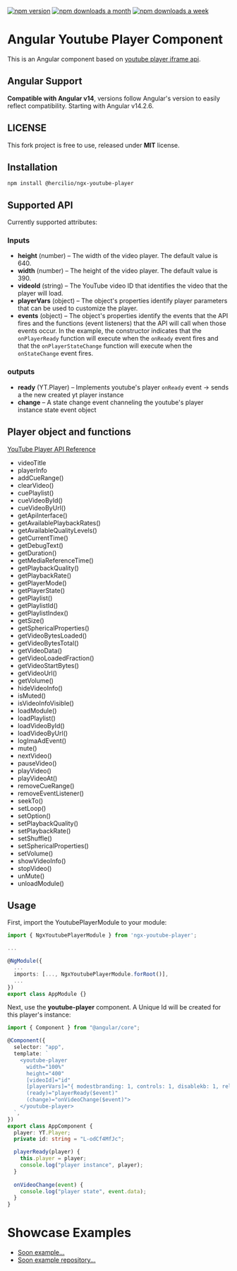 [![npm version](https://badge.fury.io/js/@hercilio%2Fngx-youtube-player.svg)](https://badge.fury.io/js/@hercilio%2Fngx-youtube-player.svg)
[![npm downloads a month](https://img.shields.io/npm/dm/@hercilio/ngx-youtube-player.svg)](https://img.shields.io/npm/dm/@hercilio/ngx-youtube-player.svg)
[![npm downloads a week](https://img.shields.io/npm/dw/@hercilio/ngx-youtube-player.svg)](https://img.shields.io/npm/dw/@hercilio/ngx-youtube-player.svg)

# Angular Youtube Player Component

This is an Angular component based on [youtube player iframe api](https://developers.google.com/youtube/iframe_api_reference).

## Angular Support

**Compatible with Angular v14**, versions follow Angular's version to easily reflect compatibility.
Starting with Angular v14.2.6.

## LICENSE

This fork project is free to use, released under **MIT** license.

## Installation

`npm install @hercilio/ngx-youtube-player`

## Supported API

Currently supported attributes:

### Inputs

- **height** (number) – The width of the video player. The default value is 640.
- **width** (number) – The height of the video player. The default value is 390.
- **videoId** (string) – The YouTube video ID that identifies the video that the player will load.
- **playerVars** (object) – The object's properties identify player parameters that can be used to customize the player.
- **events** (object) – The object's properties identify the events that the API fires and the functions (event listeners) that the API will call when those events occur. In the example, the constructor indicates that the `onPlayerReady` function will execute when the `onReady` event fires and that the `onPlayerStateChange` function will execute when the `onStateChange` event fires.

### outputs

- **ready** (YT.Player) – Implements youtube's player `onReady` event -> sends a the new created yt player instance
- **change** – A state change event channeling the youtube's player instance state event object

## Player object and functions

[YouTube Player API Reference](https://developers.google.com/youtube/iframe_api_reference)
 - videoTitle
 - playerInfo
 - addCueRange()
 - clearVideo()
 - cuePlaylist()
 - cueVideoById()
 - cueVideoByUrl()
 - getApiInterface()
 - getAvailablePlaybackRates()
 - getAvailableQualityLevels()
 - getCurrentTime()
 - getDebugText()
 - getDuration()
 - getMediaReferenceTime()
 - getPlaybackQuality()
 - getPlaybackRate()
 - getPlayerMode()
 - getPlayerState()
 - getPlaylist()
 - getPlaylistId()
 - getPlaylistIndex()
 - getSize()
 - getSphericalProperties()
 - getVideoBytesLoaded()
 - getVideoBytesTotal()
 - getVideoData()
 - getVideoLoadedFraction()
 - getVideoStartBytes()
 - getVideoUrl()
 - getVolume()
 - hideVideoInfo()
 - isMuted()
 - isVideoInfoVisible()
 - loadModule()
 - loadPlaylist()
 - loadVideoById()
 - loadVideoByUrl()
 - logImaAdEvent()
 - mute()
 - nextVideo()
 - pauseVideo()
 - playVideo()
 - playVideoAt()
 - removeCueRange()
 - removeEventListener()
 - seekTo()
 - setLoop()
 - setOption()
 - setPlaybackQuality()
 - setPlaybackRate()
 - setShuffle()
 - setSphericalProperties()
 - setVolume()
 - showVideoInfo()
 - stopVideo()
 - unMute()
 - unloadModule()

## Usage

First, import the YoutubePlayerModule to your module:

```typescript
import { NgxYoutubePlayerModule } from 'ngx-youtube-player';

...

@NgModule({
  ...
  imports: [..., NgxYoutubePlayerModule.forRoot()],
  ...
})
export class AppModule {}
```

Next, use the **youtube-player** component. A Unique Id will be created for this player's instance:

```typescript
import { Component } from "@angular/core";

@Component({
  selector: "app",
  template: `
    <youtube-player
      width="100%"
      height="400"
      [videoId]="id"
      [playerVars]="{ modestbranding: 1, controls: 1, disablekb: 1, rel: 0, showinfo: 0 }"
      (ready)="playerReady($event)"
      (change)="onVideoChange($event)">
    </youtube-player>
  `,
})
export class AppComponent {
  player: YT.Player;
  private id: string = "L-odCf4MfJc";

  playerReady(player) {
    this.player = player;
    console.log("player instance", player);
  }
  
  onVideoChange(event) {
    console.log("player state", event.data);
  }
}
```

# Showcase Examples

- [Soon example...]()
- [Soon example repository...]()
